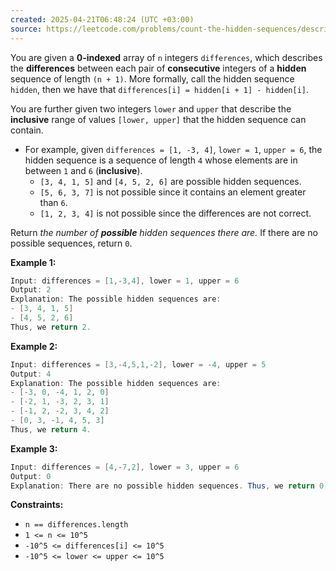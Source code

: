 ```yaml
---
created: 2025-04-21T06:48:24 (UTC +03:00)
source: https://leetcode.com/problems/count-the-hidden-sequences/description/?envType=daily-question&envId=2025-04-21
---
```

You are given a **0-indexed** array of `n` integers `differences`, which describes the **differences** between each pair of **consecutive** integers of a **hidden** sequence of length `(n + 1)`. More formally, call the hidden sequence `hidden`, then we have that `differences[i] = hidden[i + 1] - hidden[i]`.

You are further given two integers `lower` and `upper` that describe the **inclusive** range of values `[lower, upper]` that the hidden sequence can contain.

-   For example, given `differences = [1, -3, 4]`, `lower = 1`, `upper = 6`, the hidden sequence is a sequence of length `4` whose elements are in between `1` and `6` (**inclusive**).
    -   `[3, 4, 1, 5]` and `[4, 5, 2, 6]` are possible hidden sequences.
    -   `[5, 6, 3, 7]` is not possible since it contains an element greater than `6`.
    -   `[1, 2, 3, 4]` is not possible since the differences are not correct.

Return _the number of **possible** hidden sequences there are._ If there are no possible sequences, return `0`.


**Example 1:**

``` Java
Input: differences = [1,-3,4], lower = 1, upper = 6
Output: 2
Explanation: The possible hidden sequences are:
- [3, 4, 1, 5]
- [4, 5, 2, 6]
Thus, we return 2.
```


**Example 2:**

``` Java
Input: differences = [3,-4,5,1,-2], lower = -4, upper = 5
Output: 4
Explanation: The possible hidden sequences are:
- [-3, 0, -4, 1, 2, 0]
- [-2, 1, -3, 2, 3, 1]
- [-1, 2, -2, 3, 4, 2]
- [0, 3, -1, 4, 5, 3]
Thus, we return 4.
```


**Example 3:**

``` Java
Input: differences = [4,-7,2], lower = 3, upper = 6
Output: 0
Explanation: There are no possible hidden sequences. Thus, we return 0.
```


**Constraints:**

-   `n == differences.length`
-   `1 <= n <= 10^5`
-   `-10^5 <= differences[i] <= 10^5`
-   `-10^5 <= lower <= upper <= 10^5`
